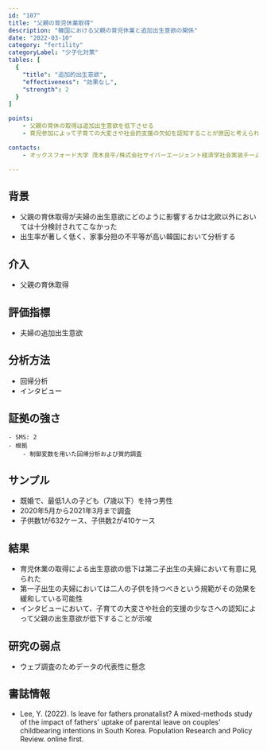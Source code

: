 ```yaml
---
id: "107"
title: "父親の育児休業取得"
description: "韓国における父親の育児休業と追加出生意欲の関係"
date: "2022-03-10"
category: "fertility"
categoryLabel: "少子化対策"
tables: [
  {
    "title": "追加的出生意欲",
    "effectiveness": "効果なし",
    "strength": 2
  }
]

points:
    - 父親の育休の取得は追加出生意欲を低下させる
    - 育児参加によって子育ての大変さや社会的支援の欠如を認知することが原因と考えられる

contacts:
    - オックスフォード大学 茂木良平/株式会社サイバーエージェント経済学社会実装チーム

---
```


## 背景
- 父親の育休取得が夫婦の出生意欲にどのように影響するかは北欧以外においては十分検討されてこなかった
- 出生率が著しく低く、家事分担の不平等が高い韓国において分析する

## 介入
- 父親の育休取得

## 評価指標
- 夫婦の追加出生意欲

## 分析方法
- 回帰分析
- インタビュー

## 証拠の強さ
    - SMS: 2
    - 根拠 
        - 制御変数を用いた回帰分析および質的調査

## サンプル
- 既婚で、最低1人の子ども（7歳以下）を持つ男性
- 2020年5月から2021年3月まで調査
- 子供数1が632ケース、子供数2が410ケース

## 結果
- 育児休業の取得による出生意欲の低下は第二子出生の夫婦において有意に見られた
- 第一子出生の夫婦においては二人の子供を持つべきという規範がその効果を緩和している可能性
- インタビューにおいて、子育ての大変さや社会的支援の少なさへの認知によって父親の出生意欲が低下することが示唆

## 研究の弱点
- ウェブ調査のためデータの代表性に懸念

## 書誌情報
- Lee, Y. (2022). Is leave for fathers pronatalist? A mixed-methods study of the impact of fathers' uptake of parental leave on couples' childbearing intentions in South Korea. Population Research and Policy Review. online first.